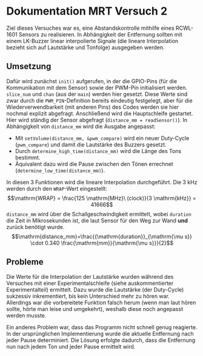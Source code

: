 # Dokumentation MRT Versuch 2
Ziel dieses Versuches war es, eine Abstandskontrolle mithilfe eines RCWL-1601 Sensors
zu realisieren. In Abhängigkeit der Entfernung sollten mit einem LK-Buzzer linear interpolierte 
Signale (die lineare Interpolation bezieht sich auf Lautstärke und Tonfolge) ausgegeben werden.
## Umsetzung
Dafür wird zunächst `init()` aufgerufen, in der die GPIO-Pins (für die Kommunikation mit dem Sensor) sowie der PWM-Pin initialisiert werden.
`slice_num` und `chan` (aus der `main`) werden hier gesetzt. Diese Werte sind zwar durch die
`PWM_PIN`-Definition bereits eindeutig festgelegt, aber für die Wiederverwendbarkeit (mit anderen Pins) des Codes werden sie hier nochmal explizit abgefragt.
Anschließend wird die Hauptschleife gestartet. Hier wird ständig der Sensor abgefragt (`distance_mm = readSensor()`).
In Abhängigkeit von `distance_mm` wird die Ausgabe angepasst:
- Mit `setVolume(distance_mm, &pwm_compare)` wird ein neuer Duty-Cycle (`pwm_compare`) und damit die Lautstärke des Buzzers gesetzt. 
- Durch `determine_high_time(distance_mm)` wird die Länge des Tons bestimmt.
- Äquivalent dazu wird die Pause zwischen den Tönen errechnet (`determine_low_time(distance_mm)`).

In diesen 3 Funktionen wird die lineare Interpolation durchgeführt. 
Die 3 kHz werden durch den `WRAP`-Wert eingestellt: $$\mathrm{WRAP} = \frac{125 \mathrm{MHz}\ (clock)}{3 \mathrm{kHz}} = 41666$$
`distance_mm` wird über die Schallgeschwindigkeit ermittelt, wobei `duration` die Zeit in Mikrosekunden ist, die laut Sensor für den Weg zur Wand **und** zurück benötigt wurde. 
$$\mathrm{distance_mm}=\frac{{\mathrm{duration}}_{\mathrm{\mu s}} \cdot 0.340 \frac{\mathrm{mm}}{\mathrm{\mu s}}}{2}$$

## Probleme
Die Werte für die Interpolation der Lautstärke wurden während des Versuches mit einer Experimentalschleife (siehe auskommentierter Experimentalteil) ermittelt. Dazu wurde die Lautstärke (der Duty-Cycle) sukzessiv inkrementiert, bis kein Unterschied mehr zu hören war.  
Allerdings war die vorbereitete Funktion falsch herum (wenn man laut hören sollte, hörte man leise und umgekehrt), weshalb diese noch angepasst werden musste.

Ein anderes Problem war, dass das Programm nicht schnell genug reagierte. In der ursprünglichen Implementierung wurde die aktuelle Entfernung nach jeder Pause determiniert. Die Lösung erfolgte dadurch, dass die Entfernung nun nach jedem Ton und jeder Pause ermittelt wird.
